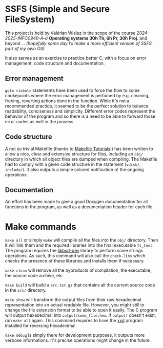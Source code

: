# SSFS (Simple and Secure FileSystem)

This project is held by Valérian Wislez in the scope of the course *2024-2025-INFO0940-A-a* **Operating systems 30h Th, 6h Pr, 30h Proj.** and beyond ... *(hopefully some day I'll make a more efficient version of SSFS part of my own OS)*

It also serves as an exercise to practice better C, with a focus on error management, code structure and documentation.

## Error management

`goto <label>` statements have been used to force the flow to some chokepoints where the error management is perfomed by e.g. cleaning, freeing, reverting actions done in the function.
While it's not a recommended practice, it seemed to be the perfect solution to balance readability, conciseness and simplicity. Different error codes represent the behavior of the program and so there is a need to be able to forward those error codes as well in the process. 

## Code structure

A not so trivial Makefile (thanks to [Makefile Tutorials](https://makefiletutorial.com/)!) has been written to allow a nice, clear and extensive structure for files, including an `obj/` directory in which all object files are dumped when compiling. The Makefile had to comply with a given code structure in the statement (`vdisk/`, `include/`). It also outputs a simple colored notification of the ongoing operations.

## Documentation

An effort has been made to give a good Doxygen documentation for all functions in the program, as well as a documentation header for each file.

# Make commands

`make all` or simply `make` will compile all the files into the `obj/` directory. Then it will link them and the required libraries into the final executable `fs_test`. The program requires the [libbsd-dev](https://packages.debian.org/sid/libbsd-dev) library to perform some strings operations. As such, this command will also call the `check-libs` which checks the presence of these libraries and installs them if necessary.

`make clean` will remove all the byproducts of compilation, the executable, the source code archive, etc.

`make build` will build a `src.tar.gz` that contains all the current source code in the `src/` directory.

`make show` will transform the output files from their raw hexadecimal representation into an actual readable file. However, you might still to change the file extension format to be able to open it easily. The C program will output hexadecimal into `output/some_file.hex`. If `output/` doesn't exist, run `make all` again. This command requires to have the [xxd](https://linux.die.net/man/1/xxd)  program installed for reversing hexadecimal.

`make debug` is simply there for development purposes, it outputs more verbose informations. It's precise operations might change in the future.